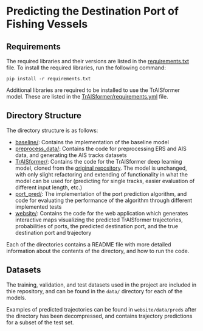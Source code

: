 # Predicting the Destination Port of Fishing Vessels

## Requirements
The required libraries and their versions are listed in the [requirements.txt](./requirements.txt) file. To install the required libraries, run the following command:
```
pip install -r requirements.txt
```
Additional libraries are required to be installed to use the TrAISformer model. These are listed in the [TrAISformer/requirements.yml](./TrAISformer/requirements.yml) file.

## Directory Structure
The directory structure is as follows:
- [baseline/](./baseline/): Contains the implementation of the baseline model
- [preprocess_data/](./preprocess_data/): Contains the code for preprocessing ERS and AIS data, and generating the AIS tracks datasets
- [TrAISformer/](./TrAISformer/): Contains the code for the TrAISformer deep learning model, cloned from the [original repository](https://github.com/CIA-Oceanix/TrAISformer). The model is unchanged, with only slight refactoring and extending of functionality in what the model can be used for (predicting for single tracks, easier evaluation of different input length, etc.)
- [port_pred/](./port_pred/): The implementation of the port prediction algorithm, and code for evaluating the performance of the algorithm through different implemented tests
- [website/](./website/): Contains the code for the web application which generates interactive maps visualizing the predicted TrAISformer trajectories, probabilities of ports, the predicted destination port, and the true destination port and trajectory

Each of the directories contains a README file with more detailed information about the contents of the directory, and how to run the code.

## Datasets
The training, validation, and test datasets used in the project are included in thie repository, and can be found in the `data/` directory for each of the models.

Examples of predicted trajectories can be found in `website/data/preds` after the directory has been decompressed, and contains trajectory predictions for a subset of the test set.